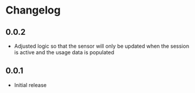 # Changelog

## 0.0.2

- Adjusted logic so that the sensor will only be updated when the session is active and the usage data is populated

## 0.0.1

- Initial release